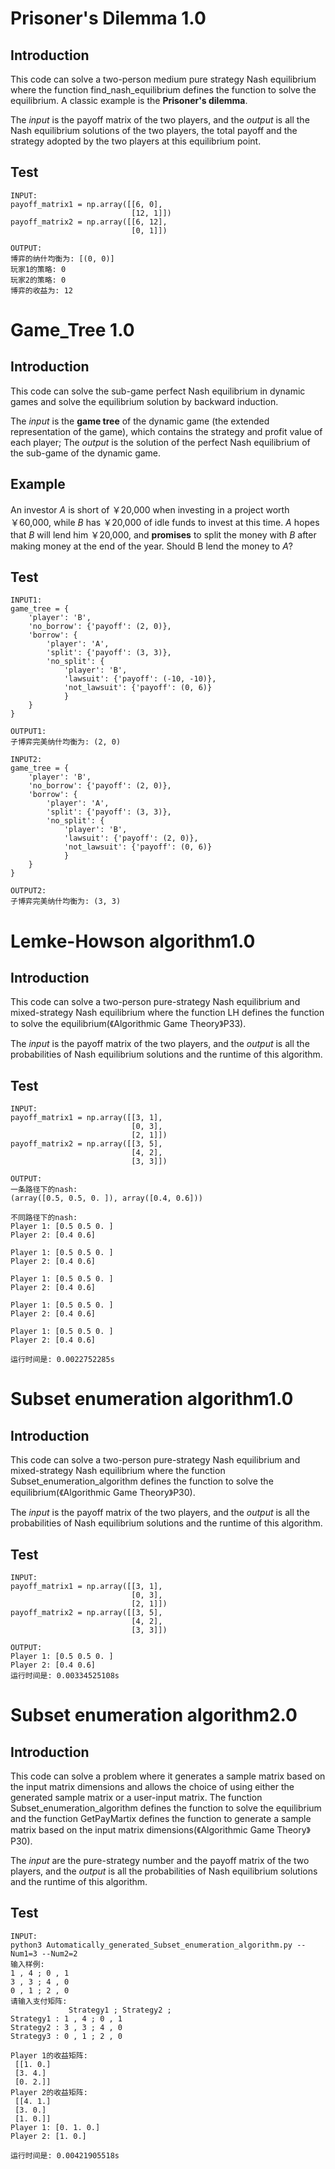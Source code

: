 # Prisoner's Dilemma 1.0

## Introduction

This code can solve a two-person medium pure strategy Nash equilibrium where the function find_nash_equilibrium defines the function to solve the equilibrium. A classic example is the **Prisoner's dilemma**.

The *input* is the payoff matrix of the two players, and the *output* is all the Nash equilibrium solutions of the two players, the total payoff and the strategy adopted by the two players at this equilibrium point.

## Test

```
INPUT:
payoff_matrix1 = np.array([[6, 0],
                           [12, 1]])
payoff_matrix2 = np.array([[6, 12],
                           [0, 1]])
```

```
OUTPUT:
博弈的纳什均衡为: [(0, 0)]
玩家1的策略: 0
玩家2的策略: 0
博弈的收益为: 12
```



# Game_Tree 1.0

## Introduction

This code can solve the sub-game perfect Nash equilibrium in dynamic games and solve the equilibrium solution by backward induction. 

The *input* is the **game tree** of the dynamic game (the extended representation of the game), which contains the strategy and profit value of each player; The *output* is the solution of the perfect Nash equilibrium of the sub-game of the dynamic game.



## Example

An investor *A* is short of ￥20,000  when investing in a project worth ￥60,000, while *B* has ￥20,000 of idle funds to invest at this time. *A* hopes that *B* will lend him ￥20,000, and **promises** to split the money with *B* after making money at the end of the year. Should B lend the money to *A*?



## Test

```
INPUT1:
game_tree = {
    'player': 'B',
    'no_borrow': {'payoff': (2, 0)},
    'borrow': {
        'player': 'A',
        'split': {'payoff': (3, 3)},
        'no_split': {
            'player': 'B',
            'lawsuit': {'payoff': (-10, -10)},
            'not_lawsuit': {'payoff': (0, 6)}
            }
    }
}
```

```
OUTPUT1:
子博弈完美纳什均衡为: (2, 0)
```

```
INPUT2:
game_tree = {
    'player': 'B',
    'no_borrow': {'payoff': (2, 0)},
    'borrow': {
        'player': 'A',
        'split': {'payoff': (3, 3)},
        'no_split': {
            'player': 'B',
            'lawsuit': {'payoff': (2, 0)},
            'not_lawsuit': {'payoff': (0, 6)}
            }
    }
}
```

```
OUTPUT2:
子博弈完美纳什均衡为: (3, 3)
```



# Lemke-Howson algorithm1.0

## Introduction

This code can solve a two-person pure-strategy Nash equilibrium and mixed-strategy Nash equilibrium where the function LH defines the function to solve the equilibrium(《Algorithmic Game Theory》P33).

The *input* is the payoff matrix of the two players, and the *output* is all the probabilities of Nash equilibrium solutions and the runtime of this algorithm.

## Test

```
INPUT:
payoff_matrix1 = np.array([[3, 1],
                           [0, 3],
                           [2, 1]])
payoff_matrix2 = np.array([[3, 5],
                           [4, 2],
                           [3, 3]])
```

```
OUTPUT:
一条路径下的nash:
(array([0.5, 0.5, 0. ]), array([0.4, 0.6]))

不同路径下的nash:
Player 1: [0.5 0.5 0. ]
Player 2: [0.4 0.6]

Player 1: [0.5 0.5 0. ]
Player 2: [0.4 0.6]

Player 1: [0.5 0.5 0. ]
Player 2: [0.4 0.6]

Player 1: [0.5 0.5 0. ]
Player 2: [0.4 0.6]

Player 1: [0.5 0.5 0. ]
Player 2: [0.4 0.6]

运行时间是: 0.0022752285s
```



# Subset enumeration algorithm1.0

## Introduction

This code can solve a two-person pure-strategy Nash equilibrium and mixed-strategy Nash equilibrium where the function Subset_enumeration_algorithm defines the function to solve the equilibrium(《Algorithmic Game Theory》P30).

The *input* is the payoff matrix of the two players, and the *output* is all the probabilities of Nash equilibrium solutions and the runtime of this algorithm.

## Test

```
INPUT:
payoff_matrix1 = np.array([[3, 1],
                           [0, 3],
                           [2, 1]])
payoff_matrix2 = np.array([[3, 5],
                           [4, 2],
                           [3, 3]])
```

```
OUTPUT:
Player 1: [0.5 0.5 0. ]
Player 2: [0.4 0.6]
运行时间是: 0.00334525108s
```



# Subset enumeration algorithm2.0

## Introduction

This code can solve a problem where it generates a sample matrix based on the input matrix dimensions and allows the choice of using either the generated sample matrix or a user-input matrix. The function Subset_enumeration_algorithm defines the function to solve the equilibrium and the function GetPayMartix defines the function to generate a sample matrix based on the input matrix dimensions(《Algorithmic Game Theory》P30).

The *input* are the pure-strategy number and the payoff matrix of the two players, and the *output* is all the probabilities of Nash equilibrium solutions and the runtime of this algorithm.

## Test

```
INPUT:
python3 Automatically_generated_Subset_enumeration_algorithm.py --Num1=3 --Num2=2
输入样例:
1 , 4 ; 0 , 1
3 , 3 ; 4 , 0
0 , 1 ; 2 , 0
请输入支付矩阵:
             Strategy1 ; Strategy2 ; 
Strategy1 : 1 , 4 ; 0 , 1
Strategy2 : 3 , 3 ; 4 , 0
Strategy3 : 0 , 1 ; 2 , 0
```

```
Player 1的收益矩阵:
 [[1. 0.]
 [3. 4.]
 [0. 2.]]
Player 2的收益矩阵:
 [[4. 1.]
 [3. 0.]
 [1. 0.]]
Player 1: [0. 1. 0.]
Player 2: [1. 0.]

运行时间是: 0.00421905518s
```

